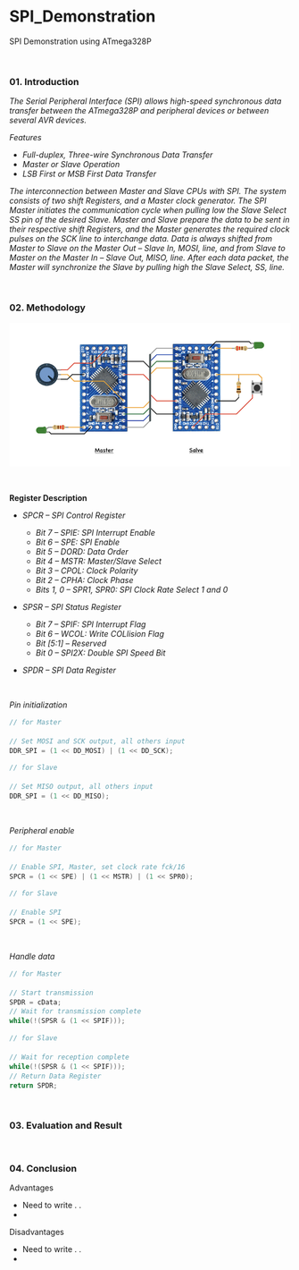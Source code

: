 # SPI_Demonstration
SPI Demonstration using ATmega328P

&nbsp;

### 01. Introduction
*The Serial Peripheral Interface (SPI) allows high-speed synchronous data transfer between the ATmega328P and peripheral devices or between several AVR devices.*

*Features*
* *Full-duplex, Three-wire Synchronous Data Transfer*
* *Master or Slave Operation*
* *LSB First or MSB First Data Transfer*

*The interconnection between Master and Slave CPUs with SPI. The system consists of two shift Registers, and a Master clock generator. The SPI Master initiates the communication cycle when pulling low the Slave Select SS pin of the desired Slave. Master and Slave prepare the data to be sent in their respective shift Registers, and the Master generates the required clock pulses on the SCK line to interchange data. Data is always shifted from Master to Slave on the Master Out – Slave In, MOSI, line, and from Slave to Master on the Master In – Slave Out, MISO, line. After each data packet, the Master will synchronize the Slave by pulling high the Slave Select, SS, line.*

&nbsp;

### 02. Methodology

![image_1](https://github.com/micro9997/SPI_Demonstration/blob/master/images/image_1.jpeg)

&nbsp;

**Register Description**

* *SPCR – SPI Control Register*
    * *Bit 7 – SPIE: SPI Interrupt Enable*
    * *Bit 6 – SPE: SPI Enable*
    * *Bit 5 – DORD: Data Order*
    * *Bit 4 – MSTR: Master/Slave Select*
    * *Bit 3 – CPOL: Clock Polarity*
    * *Bit 2 – CPHA: Clock Phase*
    * *Bits 1, 0 – SPR1, SPR0: SPI Clock Rate Select 1 and 0*

* *SPSR – SPI Status Register*
    * *Bit 7 – SPIF: SPI Interrupt Flag*
    * *Bit 6 – WCOL: Write COLlision Flag*
    * *Bit [5:1] – Reserved*
    * *Bit 0 – SPI2X: Double SPI Speed Bit*

* *SPDR – SPI Data Register*

&nbsp;

*Pin initialization*
```C
// for Master

// Set MOSI and SCK output, all others input
DDR_SPI = (1 << DD_MOSI) | (1 << DD_SCK);
```

```C
// for Slave

// Set MISO output, all others input
DDR_SPI = (1 << DD_MISO);
```

&nbsp;

*Peripheral enable*
```C
// for Master

// Enable SPI, Master, set clock rate fck/16
SPCR = (1 << SPE) | (1 << MSTR) | (1 << SPR0);
```

```C
// for Slave

// Enable SPI
SPCR = (1 << SPE);
```

&nbsp;

*Handle data*
```C
// for Master

// Start transmission
SPDR = cData;
// Wait for transmission complete
while(!(SPSR & (1 << SPIF)));
```

```C
// for Slave

// Wait for reception complete
while(!(SPSR & (1 << SPIF)));
// Return Data Register
return SPDR;
```

&nbsp;

### 03. Evaluation and Result

&nbsp;

### 04. Conclusion

Advantages
* Need to write . .
* 

Disadvantages
* Need to write . .
* 

&nbsp;
